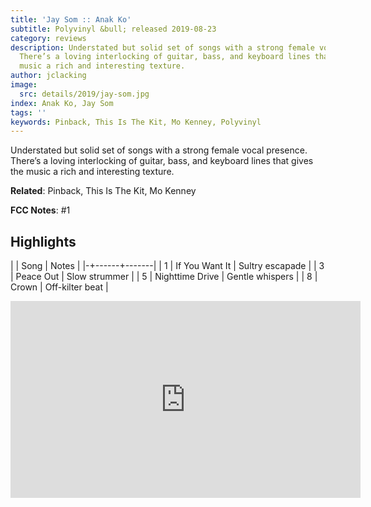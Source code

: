```yaml
---
title: 'Jay Som :: Anak Ko'
subtitle: Polyvinyl &bull; released 2019-08-23
category: reviews
description: Understated but solid set of songs with a strong female vocal presence.
  There’s a loving interlocking of guitar, bass, and keyboard lines that gives the
  music a rich and interesting texture.
author: jclacking
image:
  src: details/2019/jay-som.jpg
index: Anak Ko, Jay Som
tags: ''
keywords: Pinback, This Is The Kit, Mo Kenney, Polyvinyl
---
```

Understated but solid set of songs with a strong female vocal presence. There’s a loving interlocking of guitar, bass, and keyboard lines that gives the music a rich and interesting texture.<!--more-->

**Related**: Pinback, This Is The Kit, Mo Kenney

**FCC Notes**: #1

## Highlights

| | Song | Notes |
|-+------+-------|
| 1 | If You Want It | Sultry escapade |
| 3 | Peace Out | Slow strummer |
| 5 | Nighttime Drive | Gentle whispers |
| 8 | Crown | Off-kilter beat |

<div class="tlo-detail-video"><iframe width="560" height="315" src="https://www.youtube.com/embed/Wd5FyYa_H_I" frameborder="0" allow="autoplay; encrypted-media" allowfullscreen></iframe></div>

